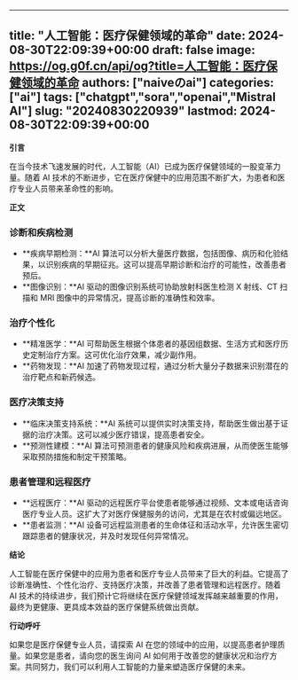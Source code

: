 
---
title: "人工智能：医疗保健领域的革命"
date: 2024-08-30T22:09:39+00:00
draft: false
image: https://og.g0f.cn/api/og?title=人工智能：医疗保健领域的革命
authors: ["naiveのai"]
categories: ["ai"]
tags: ["chatgpt","sora","openai","Mistral AI"]
slug: "20240830220939"
lastmod: 2024-08-30T22:09:39+00:00
---
**引言**

在当今技术飞速发展的时代，人工智能（AI）已成为医疗保健领域的一股变革力量。随着 AI 技术的不断进步，它在医疗保健中的应用范围不断扩大，为患者和医疗专业人员带来革命性的影响。

**正文**

### 诊断和疾病检测

* **疾病早期检测：**AI 算法可以分析大量医疗数据，包括图像、病历和化验结果，以识别疾病的早期征兆。这可以提高早期诊断和治疗的可能性，改善患者预后。
* **图像识别：**AI 驱动的图像识别系统可协助放射科医生检测 X 射线、CT 扫描和 MRI 图像中的异常情况，提高诊断的准确性和效率。

### 治疗个性化

* **精准医学：**AI 可帮助医生根据个体患者的基因组数据、生活方式和医疗历史定制治疗方案。这可优化治疗效果，减少副作用。
* **药物发现：**AI 加速了药物发现过程，通过分析大量分子数据来识别潜在的治疗靶点和新药候选。

### 医疗决策支持

* **临床决策支持系统：**AI 系统可以提供实时决策支持，帮助医生做出基于证据的治疗决策。这可以减少医疗错误，提高患者安全。
* **预测性建模：**AI 算法可预测患者的健康风险和疾病进展，从而使医生能够采取预防措施和制定干预策略。

### 患者管理和远程医疗

* **远程医疗：**AI 驱动的远程医疗平台使患者能够通过视频、文本或电话咨询医疗专业人员。这扩大了对医疗保健服务的访问，尤其是在农村或偏远地区。
* **患者监测：**AI 设备可远程监测患者的生命体征和活动水平，允许医生密切跟踪患者的健康状况，并及时发现任何异常情况。

**结论**

人工智能在医疗保健中的应用为患者和医疗专业人员带来了巨大的利益。它提高了诊断准确性、个性化治疗、支持医疗决策，并改善了患者管理和远程医疗。随着 AI 技术的持续进步，我们预计它将继续在医疗保健领域发挥越来越重要的作用，最终为更健康、更具成本效益的医疗保健系统做出贡献。

**行动呼吁**

如果您是医疗保健专业人员，请探索 AI 在您的领域中的应用，以提高患者护理质量。如果您是患者，请向您的医生询问 AI 如何用于改善您的健康状况和治疗方案。共同努力，我们可以利用人工智能的力量来塑造医疗保健的未来。